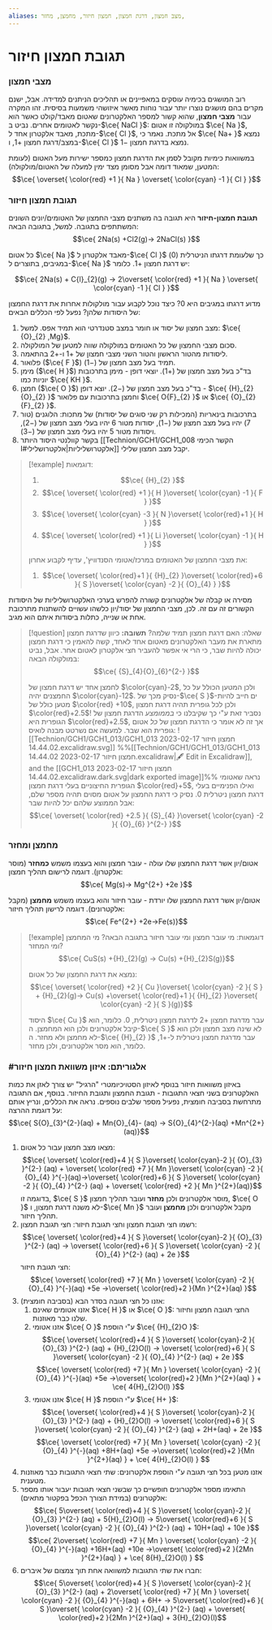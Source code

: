 ```yaml
---
aliases: מצב חמצון, דרגת חמצון, חמצון חיזור, מחמצן, מחזר, 
---
```

# תגובת חמצון חיזור

### מצבי חמצון

רוב המושגים בכימיה עוסקים במאפיינים או תהליכים הניתנים למדידה. אבל, ישנם מקרים בהם מושגים נוצרו יותר עבור נוחות מאשר איזושהי משמעות בסיסית. זהו המקרה עבור **מצבי חמצון**, שהוא קשור למספר האלקטרונים שאטום מאבד/קולט כאשר הוא נקשר לאטומים אחרים.
נביט ב-$\ce{ NaCl }$: במולקולה זו אטום $\ce{ Na }$, מתכת, מאבד אלקטרון אחד ל-$\ce{ Cl }$, אל מתכת. נאמר כי $\ce{ Na+ }$ נמצא במצב/דרגת חמצון $+1$, ו-$\ce{ Cl }$ נמצא בדרגת חמצון $-1$.

במשוואות כימיות מקובל לסמן את הדרגת חמצון כמספר ישירות מעל האטום (לעומת המטען, שמאוד דומה אבל מסומן מצד ימין למעלה של האטום/מולקולה):
$$\ce{ \overset{ \color{red} +1 }{ Na } \overset{ \color{cyan} -1   }{ Cl } }$$


### תגובת חמצון חיזור

**תגובת חמצון-חיזור** היא תגובה בה משתנים מצבי החמצון של האטומים/יונים השונים המשתתפים בתגובה. למשל, בתגובה הבאה:
$$\ce{ 2Na(s) +Cl2(g)-> 2NaCl(s) }$$

כל אטום $\ce{ Na }$ מאבד אלקטרון ל-$\ce{ Cl }$ כך שלעומת דרגתו הניטרלית ($0$) במגיבים, בתוצרים ל-$\ce{ Na }$ יש דרגת חמצון $+1$. כלומר:

$$\ce{ 2Na(s) + C{l}_{2}(g) -> 2\overset{ \color{red} +1  }{ Na } \overset{ \color{cyan} -1  }{ Cl } }$$

מדוע דרגתו במגיבים היא $0$? כיצד נוכל לקבוע עבור מולקולות אחרות את דרגת החמצון של היסודות שלהן? נפעל לפי הכללים הבאים:
1. מצב חמצון של יסוד או חומר במצב סטנדרטי הוא תמיד אפס. למשל: $\ce{ {O}_{2} ,Mg}$.
2. סכום מצבי החמצון של כל האטומים במולקולה שווה למטען של המולקולה.
3. ליסודות מהטור הראשון והטור השני מצבי חמצון של $+1$ ו-$+2$ בהתאמה.
4. פלואור ($\ce{ F }$) תמיד בעל מצב חמצון של $(-1)$.
5. מימן ($\ce{ H }$) בד"כ בעל מצב חמצון של $(+1)$. יוצאי דופן - מימן בתרכובות יוניות כמו $\ce{ KH }$.
6. חמצן ($\ce{ O }$) בד"כ בעל מצב חמצון של $(-2)$. יוצא דופן - $\ce{ {H}_{2}{O}_{2} }$ וחמצן בתרכובות עם פלואור $\ce{ O{F}_{2} }$ או $\ce{ {O}_{2}{F}_{2} }$.
7. בתרכובות בינאריות (המכילות רק שני סוגים של יסודות) של מתכות: הלוגנים (טור 7) יהיו בעל מצב חמצון של $(-1)$, יסודות מטור $6$ יהיו בעלי מצב חמצון של $(-2)$, ויסודות מטור $5$ יהיו בעלי מצב חמצון של $(-3)$.
8. בקשר קוולנטי היסוד היותר [[Technion/GCH1/GCH1_008 הקשר הכימי I#אלקטרושליליות|אלקטרושלילי]] יקבל מצב חמצון שלילי.

>[!example] דוגמאות:
>1.	$$\ce{ {H}_{2} }$$
>2. $$\ce{ \overset{ \color{red} +1  }{ H }\overset{ \color{cyan} -1  }{ F } }$$
>3. $$\ce{ \overset{ \color{cyan} -3 }{ N }\overset{ \color{red}+1  }{ H } }$$
>4. $$\ce{ \overset{ \color{red} +1  }{ Li }\overset{ \color{cyan} -1  }{ H } }$$
>
>את מצבי החמצון של האטומים במרכז/אטומי הסנדוויץ', עדיף לקבוע אחרון:
>1. $$\ce{ \overset{ \color{red}+1  }{ {H}_{2} }\overset{ \color{red}+6  }{ S }\overset{ \color{cyan} -2  }{ {O}_{4} } }$$

מסירה או קבלה של אלקטרונים קשורה להפרש בערכי האלקטרושליליות של היסודות הקשורים זה עם זה. לכן, מצבי החמצון של יסוד/יון כלשהו עשויים להשתנות מתרכובת אחת או שנייה, כתלות ביסודות איתם הוא מגיב.

>[!question] שאלה:
>האם דרגת חמצון תמיד שלמה?
>**תשובה:**
>כיוון שדרגת חמצון מתארת את מעבר האלקטרונים מאטום אחד לאחד, קשה להאמין כי דרגת חמצון יכולה להיות שבר, כי הרי אי אפשר להעביר חצי אלקטרון לאטום אחר. אבל, נביט במולקולה הבאה:
>$$\ce{ {S}_{4}{O}_{6}^{2-} }$$
>
>לחמצן אחד יש דרגת חמצון של $\color{cyan}-2$, ולכן המטען הכולל על כל החמצנים יהיה $\color{cyan}-12$. נסיק מכך של-$\ce{ S }$-ים חייב להיות מטען כולל של $\color{red} +10$, ולכן לכל גופרית תהיה דרגת חמצון $\color{red}+2.5$!
>נסביר זאת ע"י כך שקיבלנו כי *בממומצע* הדרגת חמצון של הגופרית היא $\color{red}+2.5$, אך זה לא אומר כי הדרגת חמצון של *כל* אטום גופרית הוא שבר. למעשה אם נשרטט מבנה לואיס:
>![[Technion/GCH1/GCH1_013/GCH1_013 חמצון חיזור 2023-02-17 14.44.02.excalidraw.svg]]
%%[[Technion/GCH1/GCH1_013/GCH1_013 חמצון חיזור 2023-02-17 14.44.02.excalidraw|🖋 Edit in Excalidraw]], and the [[GCH1_013 חמצון חיזור 2023-02-17 14.44.02.excalidraw.dark.svg|dark exported image]]%%
>נראה שאטומי הגופרית החיצוניים בעלי דרגת חמצון $\color{red}+5$, ואילו הפנימיים בעלי דרגת חמצון ניטרלית $0$.
>נסיק כי דרגת החמצון על אטום מסוים תהיה מספר שלם, אבל הממוצע שלהם יכל להיות שבר:
>$$\ce{ \overset{ \color{red} +2.5 }{ {S}_{4} }\overset{ \color{cyan} -2 }{ {O}_{6} }^{2-} }$$




### מחמצן ומחזר
 
אטום/יון אשר דרגת החמצון שלו עולה - עובר חמצון והוא בעצמו משמש **כמחזר** (מוסר אלקטרון). דוגמה לרישום תהליך חמצון:
$$\ce{ Mg(s)-> Mg^{2+} +2e }$$

אטום/יון אשר דרגת החמצון שלו יורדת - עובר חיזור והוא בעצמו משמש **מחמצן** (מקבל אלקטרונים). דוגמה לרישון תהליך חיזור:
$$\ce{ Fe^{2+}  +2e->Fe(s)}$$

>[!example] דוגמאות:
>מי עובר חמצון ומי עובר חיזור בתגובה הבאה? מי המחמצן ומי המחזר?
>$$\ce{ CuS(s) +{H}_{2}(g) -> Cu(s) +{H}_{2}S(g)}$$
>
>נמצא את דרגת החמצון של כל אטום:
>$$\ce{ \overset{ \color{red} +2  }{ Cu }\overset{ \color{cyan} -2  }{ S } + {H}_{2}(g)-> Cu(s) +\overset{ \color{red}+1  }{ {H}_{2} }\overset{ \color{cyan} -2  }{ S }(g)}$$
>
> היסוד $\ce{ Cu }$ עבר מדרגת חמצון $+2$ לדרגת חמצון ניטרלית, $0$. כלומר, הוא קיבל אלקטרונים ולכן הוא המחמצן. ה-$\ce{ S }$ לא שינה מצב חמצון ולכן הוא לא מחמצן ולא מחזר. ה-$\ce{ {H}_{2} }$ עבר מדרגת חמצון ניטרלית ל-$+1$, כלומר, הוא מסר אלקטרונים, ולכן מחזר.


### #אלגוריתם: איזון משוואת חמצון חיזור
באיזון משוואות חיזור בנוסף לאיזון הסטויכיומטרי "הרגיל" יש צורך לאזן את כמות האלקטרונים בשני חצאי התגובות - תגובת החמצון ותגובת החיזור. בנוסף, אם התגובה מתרחשת בסביבה חומצית, נפעיל מספר שלבים נוספים.
נראה את הכללים, ונריץ אותם על דוגמת ההרצה:
$$\ce{ S{O}_{3}^{2-}(aq) + Mn{O}_{4}- (aq) -> S{O}_{4}^{2-}(aq) +Mn^{2+}(aq)}$$
1. מצאו מצב חמצון עבור כל אטום:
	$$\ce{ \overset{ \color{red}+4  }{ S }\overset{ \color{cyan}-2  }{ {O}_{3} }^{2-} (aq) + \overset{ \color{red} +7  }{ Mn }\overset{ \color{cyan} -2  }{ {O}_{4} }^{-}(aq)->\overset{ \color{red}+6  }{ S }\overset{ \color{cyan} -2 }{ {O}_{4} }^{2-} (aq) + \overset{ \color{red} +2  }{ Mn  }^{2+}(aq)}$$
	 בדוגמה זו, $\ce{ S }$ מוסר אלקטרונים ולכן **מחזר** ועובר תהליך חמצון, $\ce{ O }$ לא משנה דרגת חמצון, ו-$\ce{ Mn }$ מקבל אלקטרונים ולכן **מחמצן** ועובר תהליך חיזור.
2. רשמו חצי תגובת חמצון וחצי תגובת חיזור:
	חצי תגובת חמצון:
	$$\ce{ \overset{ \color{red}+4  }{ S }\overset{ \color{cyan}-2  }{ {O}_{3} }^{2-} (aq) -> \overset{ \color{red}+6  }{ S }\overset{ \color{cyan} -2 }{ {O}_{4} }^{2-} (aq) + 2e }$$
	חצי תגובת חיזור:
	$$\ce{  \overset{ \color{red} +7 }{ Mn } \overset{ \color{cyan} -2  }{ {O}_{4} }^{-}(aq) +5e ->\overset{ \color{red}+2  }{Mn  }^{2+}(aq)  }$$
3. אזנו כל חצי תגובה בסדר הבא (בסביבה חומצית):
	1. אזנו אטומים שאינם $\ce{ H }$ או $\ce{ O }$:
		החצי תגובה חמצון וחיזור שלנו כבר מאוזנות.
	2. אזנו אטומי $\ce{ O }$ ע"י הוספת $\ce{ {H}_{2}O }$:
		$$\ce{ \overset{ \color{red}+4  }{ S }\overset{ \color{cyan}-2  }{ {O}_{3} }^{2-} (aq) + {H}_{2}O(l) -> \overset{ \color{red}+6  }{ S }\overset{ \color{cyan} -2 }{ {O}_{4} }^{2-} (aq) + 2e }$$
		$$\ce{  \overset{ \color{red} +7 }{ Mn } \overset{ \color{cyan} -2  }{ {O}_{4} }^{-}(aq) +5e ->\overset{ \color{red}+2  }{Mn  }^{2+}(aq)  } + \ce{ 4{H}_{2}O(l) }$$
	3. אזנו אטומי $\ce{ H }$ ע"י הוספת $\ce{ H+ }$:
		$$\ce{ \overset{ \color{red}+4  }{ S }\overset{ \color{cyan}-2  }{ {O}_{3} }^{2-} (aq) + {H}_{2}O(l) -> \overset{ \color{red}+6  }{ S }\overset{ \color{cyan} -2 }{ {O}_{4} }^{2-} (aq) + 2H+(aq) + 2e }$$
		$$\ce{  \overset{ \color{red} +7 }{ Mn } \overset{ \color{cyan} -2  }{ {O}_{4} }^{-}(aq) +8H+(aq) +5e ->\overset{ \color{red}+2  }{Mn  }^{2+}(aq)  } + \ce{ 4{H}_{2}O(l) } $$
4. אזנו מטען בכל חצי תגובה ע"י הוספת אלקטרונים:
	שתי חצאי התגובות כבר מאוזנות מטענית.
5. התאימו מספר אלקטרונים חופשיים כך שבשני חצאי תגובות יעבור אותו מספר אלקטרונים (במידת הצורך הכפל בפקטור מתאים):
	$$\ce{ 5\overset{ \color{red}+4  }{ S }\overset{ \color{cyan}-2  }{ {O}_{3} }^{2-} (aq) + 5{H}_{2}O(l) -> 5\overset{ \color{red}+6  }{ S }\overset{ \color{cyan} -2 }{ {O}_{4} }^{2-} (aq) + 10H+(aq) + 10e }$$
	$$\ce{  2\overset{ \color{red} +7 }{ Mn } \overset{ \color{cyan} -2  }{ {O}_{4} }^{-}(aq) +16H+(aq) +10e ->\overset{ \color{red}+2  }{2Mn  }^{2+}(aq)  } + \ce{ 8{H}_{2}O(l) } $$
6. חברו את שתי התגובות למשוואה אחת תוך צמצום של איברים:
	$$\ce{ 5\overset{ \color{red}+4  }{ S }\overset{ \color{cyan}-2  }{ {O}_{3} }^{2-} (aq) + 2\overset{ \color{red} +7 }{ Mn } \overset{ \color{cyan} -2  }{ {O}_{4} }^{-}(aq) + 6H+ -> 5\overset{ \color{red}+6  }{ S }\overset{ \color{cyan} -2 }{ {O}_{4} }^{2-} (aq) + \overset{ \color{red}+2  }{2Mn  }^{2+}(aq) + 3{H}_{2}O}(l)$$